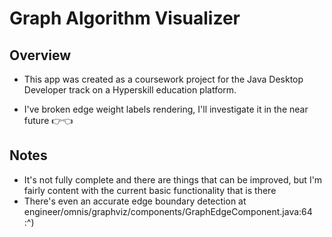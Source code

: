 # Graph Algorithm Visualizer

## Overview

- This app was created as a coursework project for the Java Desktop Developer track on a Hyperskill education platform.

- I've broken edge weight labels rendering, I'll investigate it in the near future 👉👈

## Notes

- It's not fully complete and there are things that can be improved,
  but I'm fairly content with the current basic functionality that is there
- There's even an accurate edge boundary detection at engineer/omnis/graphviz/components/GraphEdgeComponent.java:64 :^)
